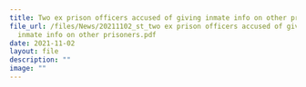 ```yaml
---
title: Two ex prison officers accused of giving inmate info on other prisoners
file_url: /files/News/20211102_st_two ex prison officers accused of giving
  inmate info on other prisoners.pdf
date: 2021-11-02
layout: file
description: ""
image: ""
---
```

